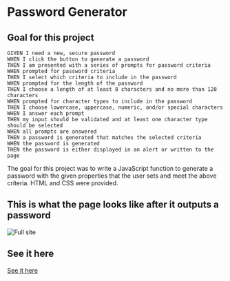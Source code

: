# Password Generator 


## Goal for this project
```
GIVEN I need a new, secure password
WHEN I click the button to generate a password
THEN I am presented with a series of prompts for password criteria
WHEN prompted for password criteria
THEN I select which criteria to include in the password
WHEN prompted for the length of the password
THEN I choose a length of at least 8 characters and no more than 128 characters
WHEN prompted for character types to include in the password
THEN I choose lowercase, uppercase, numeric, and/or special characters
WHEN I answer each prompt
THEN my input should be validated and at least one character type should be selected
WHEN all prompts are answered
THEN a password is generated that matches the selected criteria
WHEN the password is generated
THEN the password is either displayed in an alert or written to the page

```
The goal for this project was to write a JavaScript function to generate a password with the given properties that the user sets and meet the above criteria. HTML and CSS were provided.

## This is what the page looks like after it outputs a password
![Full site](https://grey-whitt.github.io/password-generator/tree/master/Develop/site.png)

## See it here 
[See it here](https://grey-whitt.github.io/password-generator/)

